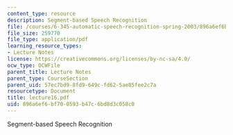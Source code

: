 ```yaml
---
content_type: resource
description: Segment-based Speech Recognition
file: /courses/6-345-automatic-speech-recognition-spring-2003/896a6ef6bf700593b47c6bd8d3c058c0_lecture16.pdf
file_size: 259770
file_type: application/pdf
learning_resource_types:
- Lecture Notes
license: https://creativecommons.org/licenses/by-nc-sa/4.0/
ocw_type: OCWFile
parent_title: Lecture Notes
parent_type: CourseSection
parent_uid: 57ec7bd9-8fd9-649c-fd62-5ae85fee2c7a
resourcetype: Document
title: lecture16.pdf
uid: 896a6ef6-bf70-0593-b47c-6bd8d3c058c0
---
```

Segment-based Speech Recognition